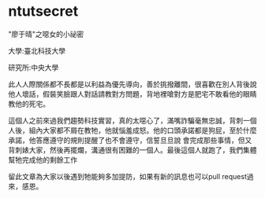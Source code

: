 # ntutsecret
"廖于晴"之噁女的小祕密

大學:臺北科技大學

研究所:中央大學

此人人際關係都不長都是以利益為優先導向，善於挑撥離間，很喜歡在別人背後說他人壞話，假裝笑臉跟人對話請教對方問題，背地裡嗆對方是肥宅不敢看他的眼睛教他的死宅。

這個人之前來過我們趨勢科技實習，真的太噁心了，滿嘴詐騙毫無忠誠，背刺一個人後，組內大家都不屑在教牠，他就惱羞成怒。他的口頭承諾都是狗屁，至於什麼承諾，他答應遵守的規則提醒了也不會遵守，信誓旦旦說 會完成那些事情，但又背刺婊大家，然後再擺爛，溝通很有困難的一個人。最後這個人就跑了，我們集體幫牠完成他的剩餘工作

留此文章為大家以後遇到牠能夠多加提防，如果有新的訊息也可以pull request過來，感恩。
